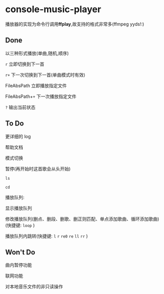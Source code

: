 # console-music-player

播放器的实现为命令行调用**ffplay**,故支持的格式非常多(ffmpeg yyds!:)

## Done

以三种形式播放(单曲,随机,顺序)

`r` 立即切换到下一首

`r+` 下一次切换到下一首(单曲模式时有效)

FileAbsPath 立即播放指定文件

FileAbsPath+`+` 下一次播放指定文件

`?` 输出当前状态

## To Do

更详细的 log

帮助文档

模式切换

暂停(再开始时这首歌会从头开始)

`ls`

`cd`

播放队列:

  显示播放队列

  修改播放队列(删点、删段、删歌、删正则匹配、单点添加歌曲、循环添加歌曲)(快捷键: `loop` )

  播放队列内跳转(快捷键: `l` `r` `re0` `re` `ll` `rr` )

## Won't Do

曲内暂停功能

联网功能

对本地音乐文件的非只读操作
